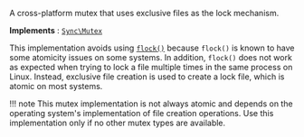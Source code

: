 A cross-platform mutex that uses exclusive files as the lock mechanism.

**Implements**
:   [`Sync\Mutex`](Sync.Mutex.md)

This implementation avoids using [`flock()`](http://php.net/flock) because `flock()` is known to have some atomicity issues on some systems. In addition, `flock()` does not work as expected when trying to lock a file multiple times in the same process on Linux. Instead, exclusive file creation is used to create a lock file, which is atomic on most systems.

!!! note
    This mutex implementation is not always atomic and depends on the operating system's implementation of file creation operations. Use this implementation only if no other mutex types are available.
